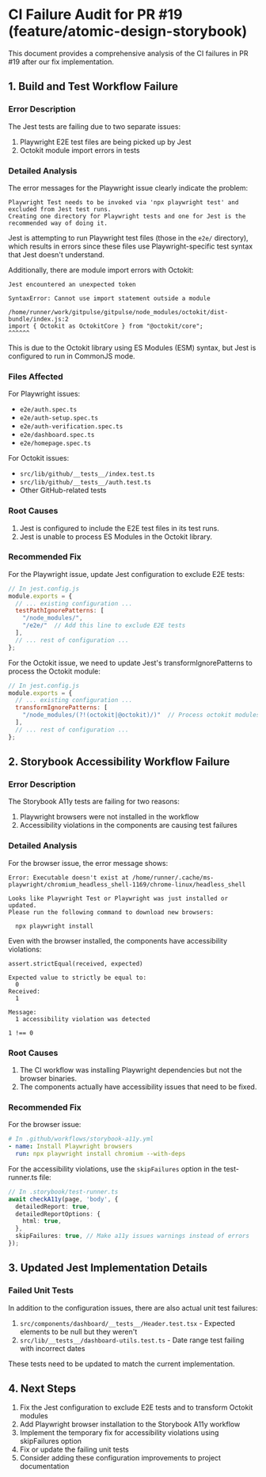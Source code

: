 # CI Failure Audit for PR #19 (feature/atomic-design-storybook)

This document provides a comprehensive analysis of the CI failures in PR #19 after our fix implementation.

## 1. Build and Test Workflow Failure

### Error Description
The Jest tests are failing due to two separate issues:

1. Playwright E2E test files are being picked up by Jest
2. Octokit module import errors in tests

### Detailed Analysis
The error messages for the Playwright issue clearly indicate the problem:

```
Playwright Test needs to be invoked via 'npx playwright test' and excluded from Jest test runs.
Creating one directory for Playwright tests and one for Jest is the recommended way of doing it.
```

Jest is attempting to run Playwright test files (those in the `e2e/` directory), which results in errors since these files use Playwright-specific test syntax that Jest doesn't understand.

Additionally, there are module import errors with Octokit:

```
Jest encountered an unexpected token

SyntaxError: Cannot use import statement outside a module

/home/runner/work/gitpulse/gitpulse/node_modules/octokit/dist-bundle/index.js:2
import { Octokit as OctokitCore } from "@octokit/core";
^^^^^^
```

This is due to the Octokit library using ES Modules (ESM) syntax, but Jest is configured to run in CommonJS mode.

### Files Affected
For Playwright issues:
- `e2e/auth.spec.ts`
- `e2e/auth-setup.spec.ts`
- `e2e/auth-verification.spec.ts`
- `e2e/dashboard.spec.ts`
- `e2e/homepage.spec.ts`

For Octokit issues:
- `src/lib/github/__tests__/index.test.ts`
- `src/lib/github/__tests__/auth.test.ts`
- Other GitHub-related tests

### Root Causes

1. Jest is configured to include the E2E test files in its test runs.
2. Jest is unable to process ES Modules in the Octokit library.

### Recommended Fix

For the Playwright issue, update Jest configuration to exclude E2E tests:

```javascript
// In jest.config.js
module.exports = {
  // ... existing configuration ...
  testPathIgnorePatterns: [
    "/node_modules/",
    "/e2e/"  // Add this line to exclude E2E tests
  ],
  // ... rest of configuration ...
};
```

For the Octokit issue, we need to update Jest's transformIgnorePatterns to process the Octokit module:

```javascript
// In jest.config.js
module.exports = {
  // ... existing configuration ...
  transformIgnorePatterns: [
    "/node_modules/(?!(octokit|@octokit)/)"  // Process octokit modules
  ],
  // ... rest of configuration ...
};
```

## 2. Storybook Accessibility Workflow Failure

### Error Description
The Storybook A11y tests are failing for two reasons:

1. Playwright browsers were not installed in the workflow
2. Accessibility violations in the components are causing test failures

### Detailed Analysis
For the browser issue, the error message shows:

```
Error: Executable doesn't exist at /home/runner/.cache/ms-playwright/chromium_headless_shell-1169/chrome-linux/headless_shell

Looks like Playwright Test or Playwright was just installed or updated.
Please run the following command to download new browsers:
  
  npx playwright install
```

Even with the browser installed, the components have accessibility violations:

```
assert.strictEqual(received, expected)

Expected value to strictly be equal to:
  0
Received:
  1

Message:
  1 accessibility violation was detected

1 !== 0
```

### Root Causes
1. The CI workflow was installing Playwright dependencies but not the browser binaries.
2. The components actually have accessibility issues that need to be fixed.

### Recommended Fix
For the browser issue:
```yaml
# In .github/workflows/storybook-a11y.yml
- name: Install Playwright browsers
  run: npx playwright install chromium --with-deps
```

For the accessibility violations, use the `skipFailures` option in the test-runner.ts file:

```typescript
// In .storybook/test-runner.ts
await checkA11y(page, 'body', {
  detailedReport: true,
  detailedReportOptions: {
    html: true,
  },
  skipFailures: true, // Make a11y issues warnings instead of errors
});
```

## 3. Updated Jest Implementation Details

### Failed Unit Tests
In addition to the configuration issues, there are also actual unit test failures:

1. `src/components/dashboard/__tests__/Header.test.tsx` - Expected elements to be null but they weren't
2. `src/lib/__tests__/dashboard-utils.test.ts` - Date range test failing with incorrect dates

These tests need to be updated to match the current implementation.

## 4. Next Steps

1. Fix the Jest configuration to exclude E2E tests and to transform Octokit modules
2. Add Playwright browser installation to the Storybook A11y workflow
3. Implement the temporary fix for accessibility violations using skipFailures option
4. Fix or update the failing unit tests
5. Consider adding these configuration improvements to project documentation